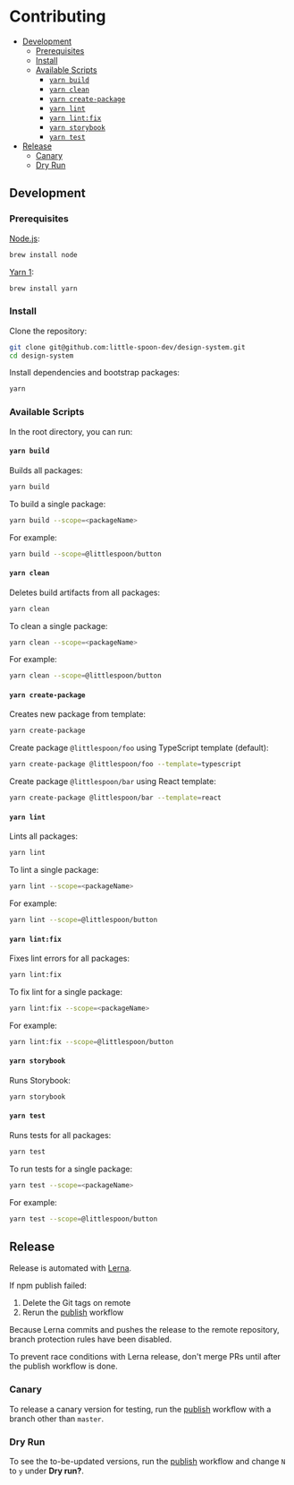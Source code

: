 # Contributing

- [Development](#development)
  - [Prerequisites](#prerequisites)
  - [Install](#install)
  - [Available Scripts](#available-scripts)
    - [`yarn build`](#yarn-build)
    - [`yarn clean`](#yarn-clean)
    - [`yarn create-package`](#yarn-create-package)
    - [`yarn lint`](#yarn-lint)
    - [`yarn lint:fix`](#yarn-lintfix)
    - [`yarn storybook`](#yarn-storybook)
    - [`yarn test`](#yarn-test)
- [Release](#release)
  - [Canary](#canary)
  - [Dry Run](#dry-run)

## Development

### Prerequisites

[Node.js](https://nodejs.org/):

```sh
brew install node
```

[Yarn 1](https://classic.yarnpkg.com/):

```sh
brew install yarn
```

### Install

Clone the repository:

```sh
git clone git@github.com:little-spoon-dev/design-system.git
cd design-system
```

Install dependencies and bootstrap packages:

```sh
yarn
```

### Available Scripts

In the root directory, you can run:

#### `yarn build`

Builds all packages:

```sh
yarn build
```

To build a single package:

```sh
yarn build --scope=<packageName>
```

For example:

```sh
yarn build --scope=@littlespoon/button
```

#### `yarn clean`

Deletes build artifacts from all packages:

```sh
yarn clean
```

To clean a single package:

```sh
yarn clean --scope=<packageName>
```

For example:

```sh
yarn clean --scope=@littlespoon/button
```

#### `yarn create-package`

Creates new package from template:

```sh
yarn create-package
```

Create package `@littlespoon/foo` using TypeScript template (default):

```sh
yarn create-package @littlespoon/foo --template=typescript
```

Create package `@littlespoon/bar` using React template:

```sh
yarn create-package @littlespoon/bar --template=react
```

#### `yarn lint`

Lints all packages:

```sh
yarn lint
```

To lint a single package:

```sh
yarn lint --scope=<packageName>
```

For example:

```sh
yarn lint --scope=@littlespoon/button
```

#### `yarn lint:fix`

Fixes lint errors for all packages:

```sh
yarn lint:fix
```

To fix lint for a single package:

```sh
yarn lint:fix --scope=<packageName>
```

For example:

```sh
yarn lint:fix --scope=@littlespoon/button
```

#### `yarn storybook`

Runs Storybook:

```sh
yarn storybook
```

#### `yarn test`

Runs tests for all packages:

```sh
yarn test
```

To run tests for a single package:

```sh
yarn test --scope=<packageName>
```

For example:

```sh
yarn test --scope=@littlespoon/button
```

## Release

Release is automated with [Lerna](https://lerna.js.org/).

If npm publish failed:

1. Delete the Git tags on remote
2. Rerun the [publish](https://github.com/little-spoon-dev/design-system/actions/workflows/publish.yml) workflow

Because Lerna commits and pushes the release to the remote repository, branch protection rules have been disabled.

To prevent race conditions with Lerna release, don't merge PRs until after the publish workflow is done.

### Canary

To release a canary version for testing, run the [publish](https://github.com/little-spoon-dev/design-system/actions/workflows/publish.yml) workflow with a branch other than `master`.

### Dry Run

To see the to-be-updated versions, run the [publish](https://github.com/little-spoon-dev/design-system/actions/workflows/publish.yml) workflow and change `N` to `y` under **Dry run?**.
